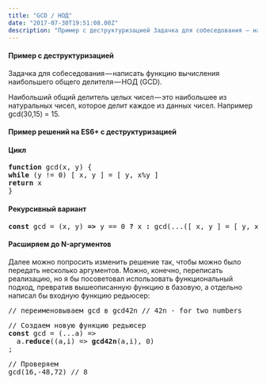 ```yaml
---
title: "GCD / НОД"
date: "2017-07-30T19:51:08.00Z"
description: "Пример с деструктуризацией Задачка для собеседования — написать функцию вычисления наибольшего общего делителя — НОД (GCD).  Наи"
---
```


<!--kg-card-begin: html--><h4>Пример с деструктуризацией</h4>
<p>Задачка для собеседования — написать функцию вычисления наибольшего общего делителя — НОД (GCD).</p>
<p>Наибольший общий делитель целых чисел — это наибольшее из натуральных чисел, которое делит каждое из данных чисел. Например gcd(30,15) = 15.</p>
<h4>Пример решений на ES6+ с деструктуризацией</h4>
<h4>Цикл</h4>
<pre><strong>function</strong> gcd(x, y) {<br><strong>while</strong> (y != 0) [ x, y ] = [ y, x%y ]<br><strong>return</strong> x<br>}</pre>
<h4>Рекурсивный вариант</h4>
<pre><strong>const</strong> gcd = (x, y) <strong>=&gt;</strong> y == 0 <strong>?</strong> x <strong>:</strong> gcd(...([ x, y ] = [ y, x%y ]))</pre>
<h4>Расширяем до N-аргументов</h4>
<p>Далее можно попросить изменить решение так, чтобы можно было передать несколько аргументов. Можно, конечно, переписать реализацию, но я бы посоветовал использовать функциональный подход, превратив вышеописанную функцию в базовую, а отдельно написал бы входную функцию редьюсер:</p>
<pre>// переименовываем gcd в gcd42n // 42n - for two numbers</pre>
<pre>// Создаем новую функцию редьюсер<br><strong>const</strong> gcd = (...a) =&gt;<br>  a.<strong>reduce</strong>((a,i) =&gt; <strong>gcd42n</strong>(a,i), 0)<br>;</pre>
<pre>// Проверяем<br>gcd(16,-48,72) // 8</pre>
<!--kg-card-end: html-->

